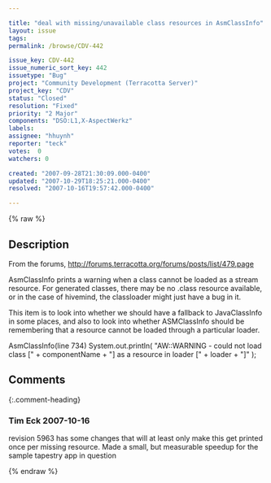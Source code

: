 ```yaml
---

title: "deal with missing/unavailable class resources in AsmClassInfo"
layout: issue
tags: 
permalink: /browse/CDV-442

issue_key: CDV-442
issue_numeric_sort_key: 442
issuetype: "Bug"
project: "Community Development (Terracotta Server)"
project_key: "CDV"
status: "Closed"
resolution: "Fixed"
priority: "2 Major"
components: "DSO:L1,X-AspectWerkz"
labels: 
assignee: "hhuynh"
reporter: "teck"
votes:  0
watchers: 0

created: "2007-09-28T21:30:09.000-0400"
updated: "2007-10-29T18:25:21.000-0400"
resolved: "2007-10-16T19:57:42.000-0400"

---
```




{% raw %}



## Description

<div markdown="1" class="description">

From the forums, http://forums.terracotta.org/forums/posts/list/479.page

AsmClassInfo prints a warning when a class cannot be loaded as a stream resource. For generated classes, there may be no .class resource available, or in the case of hivemind, the classloader might just have a bug in it. 

This item is to look into whether we should have a fallback to JavaClassInfo in some places, and also to look into whether ASMClassInfo should be remembering that a resource cannot be loaded through a particular loader.

AsmClassInfo(line 734)
        System.out.println(
                "AW::WARNING - could not load class ["
                        + componentName
                        + "] as a resource in loader ["
                        + loader
                        + "]"
        );

</div>

## Comments


{:.comment-heading}
### **Tim Eck** <span class="date">2007-10-16</span>

<div markdown="1" class="comment">

revision 5963 has some changes that will at least only make this get printed once per missing resource. Made a small, but measurable speedup for the sample tapestry app in question


</div>



{% endraw %}
